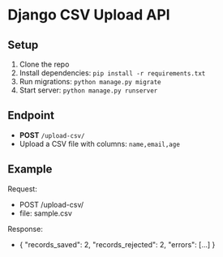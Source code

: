 # Django CSV Upload API

## Setup
1. Clone the repo
2. Install dependencies: `pip install -r requirements.txt`
3. Run migrations: `python manage.py migrate`
4. Start server: `python manage.py runserver`

## Endpoint
- **POST** `/upload-csv/`
- Upload a CSV file with columns: `name,email,age`

## Example
Request: 
- POST /upload-csv/
- file: sample.csv

Response:

- {
  "records_saved": 2,
  "records_rejected": 2,
  "errors": [...]
}